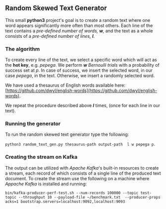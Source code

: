 ## Random Skewed Text Generator

This small **python3** project's goal is to create a random text where one
word appears significantly more often than most others. Each line of the text
contains a *pre-defined number of words, **w**,* and the text as a whole consists
of a *pre-defined number of lines, **l***.

### The algorithm
To create every line of the text, we select a specific word which will act as
the **hot key**, e.g. *pepega*. We perform ***w*** *Bernoulli trials* with a
probability of success set at *p*. In case of success, we insert the selected
word, in our case *pepega*, in the text. Otherwise, we insert a randomly selected
word.

We have used a thesaurus of English words available here:
 [https://github.com/dwyl/english-words](https://github.com/dwyl/english-words).

We repeat the procedure described above ***l*** times, (once for each line in our
text).

### Running the generator

To run the random skewed text generator type the following:

`python3 random_text_gen.py thesaurus-path output-path  l w pepega p`.

### Creating the stream on Kafka

The output can be utilized with *Apache Kafka*'s built-in resources to create a
stream, each record of which consists of a single line of the produced text
document. To create the stream use the following on a machine where *Appache Kafka*
is installed and running:

`bin/kafka-producer-perf-test.sh --num-records 100000 --topic test-topic --throughput 10 --payload-file ~/benchmark.txt  --producer-props acks=1 bootstrap.servers=localhost:9092,localhost:9093`
